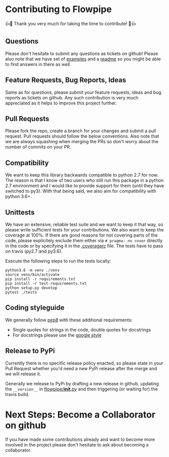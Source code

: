 # Contributing to Flowpipe

:+1::tada: Thank you very much for taking the time to contribute! :tada::+1:

## Questions

Please don't hesitate to submit any questions as tickets on github!
Please also note that we have set of [examples](examples) and a [readme](README.md) so you might be able to find answers in there as well.

## Feature Requests, Bug Reports, Ideas

Same as for questions, please submit your feature requests, ideas and bug reports as tickets on github. Any such contribution is very much appreciated as it helps to improve this project further.

## Pull Requests

Please fork the repo, create a branch for your changes and submit a pull request.
Pull requests should follow the below conventions.
Also note that we are always squashing when merging the PRs so don't worry about the number of commits on your PR.

## Compatibility

We want to keep this library backwards compatible to python 2.7 for now. The reason is that I know of two users who still run this package in a python 2.7 environment and I would like to provide support for them (until they have switched to py3).
With that being said, we also aim for compatibility with python 3.6+.

## Unittests

We have an extensive, reliable test suite and we want to keep it that way, so please write sufficient tests for your contributions.
We also want to keep the coverage at 100%. If there are good reasons for not covering parts of the code, please explicitely exclude them either via `# pragma: no cover` directly in the code or by specifying it in the [.coveragerc](.coveragerc) file.
The tests have to pass on travis (py2.7 and py3.6).

Execute the following steps to run the tests locally:
```
python3.6 -m venv ./venv
source venv/bin/activate
pip install -r requirements.txt
pip install -r test-requirements.txt
python setup.py develop
pytest ./tests
```

## Coding styleguide

We generally follow [pep8](https://www.python.org/dev/peps/pep-0008/) with these additional requirements:

- Single quotes for strings in the code, double quotes for docstrings
- For docstrings please use the [google style](https://github.com/google/styleguide/blob/gh-pages/pyguide.md#38-comments-and-docstrings)

## Release to PyPi

Currently there is no specific release policy enacted, so please state in your Pull Request whether you'd need a new PyPi release after the merge and we will release it.

Generally we release to PyPi by drafting a new release in github, updating the `__version__` in [flowpipe/__init__.py](flowpipe/__init__.py) and then triggering (or waiting for) the travis build.

# Next Steps: Become a Collaborator on github

If you have made some contributions already and want to become more involved in the project please don't hesitate to ask about becoming a collaborator.
